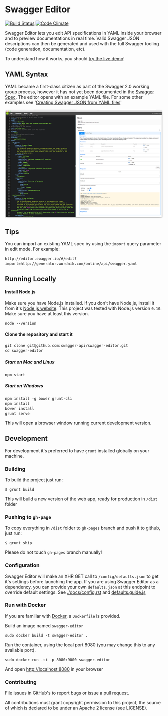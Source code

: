 # Swagger Editor

[![Build Status](https://travis-ci.org/swagger-api/swagger-editor.svg?branch=master)](https://travis-ci.org/swagger-api/swagger-editor)
[![Code Climate](https://codeclimate.com/github/swagger-api/swagger-editor/badges/gpa.svg)](https://codeclimate.com/github/swagger-api/swagger-editor)

Swagger Editor lets you edit API specifications in YAML inside your browser and to preview documentations in real time.
Valid Swagger JSON descriptions can then be generated and used with the full Swagger tooling (code generation, documentation, etc).

To understand how it works, you should [try the live demo](http://editor.swagger.io/#/edit)!

## YAML Syntax
YAML became a first-class citizen as part of the Swagger 2.0 working group process, however it has not yet been documented in the [Swagger Spec](https://github.com/swagger-api/swagger-spec/blob/master/versions/2.0.md). The editor opens with an example YAML file. For some other examples see '[Creating Swagger JSON from YAML files](https://github.com/swagger-api/swagger-codegen/wiki/Creating-Swagger-JSON-from-YAML-files)'

![Screenshot of the Swagger Editor](app/images/screenshot.png "Designing an API with the Swagger Editor")

## Tips
You can import an existing YAML spec by using the `import` query parameter in edit mode. For example:
```
http://editor.swagger.io/#/edit?import=http://generator.wordnik.com/online/api/swagger.yaml
```

## Running Locally

#### Install Node.js

Make sure you have Node.js installed. If you don't have Node.js, install it from it's [Node.js website](http://nodejs.org/).
This project was tested with Node.js version `0.10`. Make sure you have at least this version.

```shell
node --version
```

#### Clone the repository and start it

```shell
git clone git@github.com:swagger-api/swagger-editor.git
cd swagger-editor
```

##### Start on Mac and Linux
```shell
npm start
```

##### Start on Windows
```shell
npm install -g bower grunt-cli
npm install
bower install
grunt serve
```

This will open a browser window running current development version.

## Development

For development it's preferred to have `grunt` installed globally on your machine.  

### Building
To build the project just run: 

```
$ grunt build
```
This will build a new version of the web app, ready for production in `/dist` folder

### Pushing to `gh-page`

To copy everything in `/dist` folder to `gh-pages` branch and push it to github, just run:

```
$ grunt ship
```
Please do not touch `gh-pages` branch manually!

###  Configuration
Swagger Editor will make an XHR GET call to `/config/defaults.json` to get it's settings before launching the app. If you are using Swagger Editor as a dependency, you can provide your own `defaults.json` at this endpoint to override default settings.
See [./docs/config.rst](./docs/config.rst) and [defaults.guide.js](./app/config/defaults.json.guide.js)

### Run with Docker


If you are familiar with [Docker](https://www.docker.com/), a `Dockerfile` is
provided.

Build an image named `swagger-editor`
```
sudo docker build -t swagger-editor .
```

Run the container, using the local port 8080 (you may change this to any available
port).
```
sudo docker run -ti -p 8080:9000 swagger-editor
```
And open [http://localhost:8080](http://localhost:8080) in your browser

### Contributing
File issues in GitHub's to report bugs or issue a pull request.

All contributions must grant copyright permission to this project, the source of which is declared to be under an Apache 2 license (see LICENSE).
